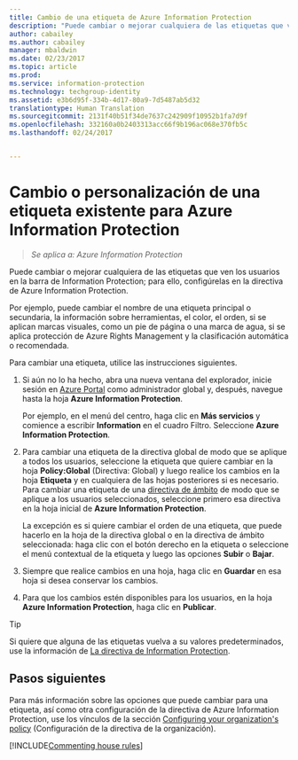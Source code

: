 ```yaml
---
title: Cambio de una etiqueta de Azure Information Protection
description: "Puede cambiar o mejorar cualquiera de las etiquetas que ven los usuarios en la barra de Information Protection; para ello, configúrelas en la directiva de Azure Information Protection."
author: cabailey
ms.author: cabailey
manager: mbaldwin
ms.date: 02/23/2017
ms.topic: article
ms.prod: 
ms.service: information-protection
ms.technology: techgroup-identity
ms.assetid: e3b6d95f-334b-4d17-80a9-7d5487ab5d32
translationtype: Human Translation
ms.sourcegitcommit: 2131f40b51f34de7637c242909f10952b1fa7d9f
ms.openlocfilehash: 332160a0b2403313acc66f9b196ac068e370fb5c
ms.lasthandoff: 02/24/2017


---
```


# <a name="how-to-change-or-customize-an-existing-label-for-azure-information-protection"></a>Cambio o personalización de una etiqueta existente para Azure Information Protection

>*Se aplica a: Azure Information Protection*

Puede cambiar o mejorar cualquiera de las etiquetas que ven los usuarios en la barra de Information Protection; para ello, configúrelas en la directiva de Azure Information Protection.

Por ejemplo, puede cambiar el nombre de una etiqueta principal o secundaria, la información sobre herramientas, el color, el orden, si se aplican marcas visuales, como un pie de página o una marca de agua, si se aplica protección de Azure Rights Management y la clasificación automática o recomendada.

Para cambiar una etiqueta, utilice las instrucciones siguientes.


1. Si aún no lo ha hecho, abra una nueva ventana del explorador, inicie sesión en [Azure Portal](https://portal.azure.com) como administrador global y, después, navegue hasta la hoja **Azure Information Protection**. 
    
    Por ejemplo, en el menú del centro, haga clic en **Más servicios** y comience a escribir **Information** en el cuadro Filtro. Seleccione **Azure Information Protection**.

2. Para cambiar una etiqueta de la directiva global de modo que se aplique a todos los usuarios, seleccione la etiqueta que quiere cambiar en la hoja **Policy:Global** (Directiva: Global) y luego realice los cambios en la hoja **Etiqueta** y en cualquiera de las hojas posteriores si es necesario. Para cambiar una etiqueta de una [directiva de ámbito](configure-policy-scope.md) de modo que se aplique a los usuarios seleccionados, seleccione primero esa directiva en la hoja inicial de **Azure Information Protection**.

    La excepción es si quiere cambiar el orden de una etiqueta, que puede hacerlo en la hoja de la directiva global o en la directiva de ámbito seleccionada: haga clic con el botón derecho en la etiqueta o seleccione el menú contextual de la etiqueta y luego las opciones **Subir** o **Bajar**.

3. Siempre que realice cambios en una hoja, haga clic en **Guardar** en esa hoja si desea conservar los cambios.

4. Para que los cambios estén disponibles para los usuarios, en la hoja **Azure Information Protection**, haga clic en **Publicar**.

> [!TIP]
>Si quiere que alguna de las etiquetas vuelva a su valores predeterminados, use la información de [La directiva de Information Protection](configure-policy-default.md).

## <a name="next-steps"></a>Pasos siguientes

Para más información sobre las opciones que puede cambiar para una etiqueta, así como otra configuración de la directiva de Azure Information Protection, use los vínculos de la sección [Configuring your organization's policy](configure-policy.md#configuring-your-organizations-policy) (Configuración de la directiva de la organización).

[!INCLUDE[Commenting house rules](../includes/houserules.md)]



